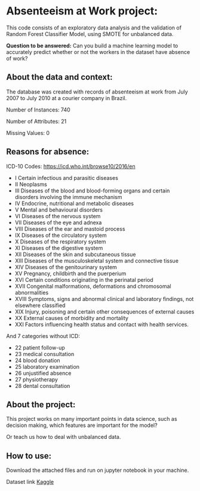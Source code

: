 # Absenteeism at Work project:

This code consists of an exploratory data analysis and the validation of Random Forest Classifier Model, using SMOTE for unbalanced data.

**Question to be answered:** Can you build a machine learning model to accurately predict whether or not the workers in the dataset have absence of work?  

## About the data and context:

The database was created with records of absenteeism at work from July 2007 to July 2010 at a courier company in Brazil.

Number of Instances: 740

Number of Attributes: 21

Missing Values: 0

## Reasons for absence:

ICD-10 Codes: https://icd.who.int/browse10/2016/en

- I Certain infectious and parasitic diseases
- II Neoplasms
- III Diseases of the blood and blood-forming organs and certain disorders involving the immune mechanism
- IV Endocrine, nutritional and metabolic diseases
- V Mental and behavioural disorders
- VI Diseases of the nervous system
- VII Diseases of the eye and adnexa
- VIII Diseases of the ear and mastoid process
- IX Diseases of the circulatory system
- X Diseases of the respiratory system
- XI Diseases of the digestive system
- XII Diseases of the skin and subcutaneous tissue
- XIII Diseases of the musculoskeletal system and connective tissue
- XIV Diseases of the genitourinary system
- XV Pregnancy, childbirth and the puerperium
- XVI Certain conditions originating in the perinatal period
- XVII Congenital malformations, deformations and chromosomal abnormalities
- XVIII Symptoms, signs and abnormal clinical and laboratory findings, not elsewhere classified
- XIX Injury, poisoning and certain other consequences of external causes
- XX External causes of morbidity and mortality
- XXI Factors influencing health status and contact with health services.

And 7 categories without ICD:

- 22 patient follow-up
- 23 medical consultation
- 24 blood donation
- 25 laboratory examination
- 26 unjustified absence
- 27 physiotherapy
- 28 dental consultation

## About the project:

This project works on many important points in data science, such as decision making, which features are important for the model?

Or teach us how to deal with unbalanced data.

## How to use:

Download the attached files and run on jupyter notebook in your machine.

Dataset link [Kaggle](https://www.kaggle.com/kewagbln/absenteeism-at-work-uci-ml-repositiory) 
